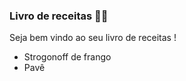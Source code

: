 ### Livro de receitas :man_cook:

Seja bem vindo ao seu livro de receitas ! 

* Strogonoff de frango
* Pavê 
